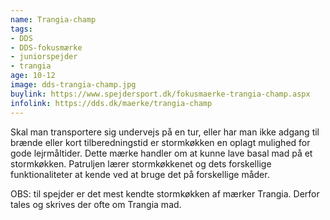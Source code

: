 ```yaml
---
name: Trangia-champ
tags:
- DDS
- DDS-fokusmærke
- juniorspejder
- trangia
age: 10-12
image: dds-trangia-champ.jpg
buylink: https://www.spejdersport.dk/fokusmaerke-trangia-champ.aspx
infolink: https://dds.dk/maerke/trangia-champ
---
```

Skal man transportere sig undervejs på en tur, eller har man ikke adgang til brænde eller kort tilberedningstid er stormkøkken en oplagt mulighed for gode lejrmåltider. Dette mærke handler om at kunne lave basal mad på et stormkøkken. Patruljen lærer stormkøkkenet og dets forskellige funktionaliteter at kende ved at bruge det på forskellige måder. 

OBS: til spejder er det mest kendte stormkøkken af mærker Trangia. Derfor tales og skrives der ofte om Trangia mad.